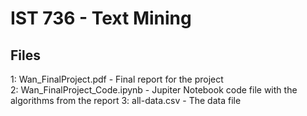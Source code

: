 # IST 736 - Text Mining

## Files
1: Wan_FinalProject.pdf - Final report for the project<br>
2: Wan_FinalProject_Code.ipynb - Jupiter Notebook code file with the algorithms from the report
3: all-data.csv - The data file
